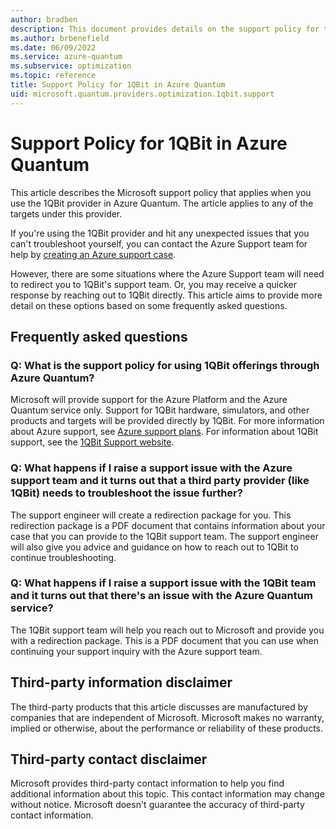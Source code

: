 ```yaml
---
author: bradben
description: This document provides details on the support policy for the 1QBit provider in Azure Quantum
ms.author: brbenefield
ms.date: 06/09/2022
ms.service: azure-quantum
ms.subservice: optimization
ms.topic: reference
title: Support Policy for 1QBit in Azure Quantum
uid: microsoft.quantum.providers.optimization.1qbit.support
---
```


# Support Policy for 1QBit in Azure Quantum

This article describes the Microsoft support policy that applies when you use the 1QBit provider in Azure Quantum. The article applies to any of the targets under this provider.

If you're using the 1QBit provider and hit any unexpected issues that you can't troubleshoot yourself, you can contact the Azure Support team for help by [creating an Azure support case](/azure/azure-portal/supportability/how-to-create-azure-support-request).

However, there are some situations where the Azure Support team will need to redirect you to 1QBit's support team. Or, you may receive a quicker response by reaching out to 1QBit directly. This article aims to provide more detail on these options based on some frequently asked questions.

## Frequently asked questions

### Q: What is the support policy for using 1QBit offerings through Azure Quantum?

Microsoft will provide support for the Azure Platform and the Azure Quantum service only. Support for 1QBit hardware, simulators, and other products and targets will be provided directly by 1QBit. For more information about Azure support, see [Azure support plans](https://azure.microsoft.com/support/plans/).
For information about 1QBit support, see the [1QBit Support website](https://1qbit.zendesk.com/).

### Q: What happens if I raise a support issue with the Azure support team and it turns out that a third party provider (like 1QBit) needs to troubleshoot the issue further?

The support engineer will create a redirection package for you. This redirection package is a PDF document that contains information about your case that you can provide to the 1QBit support team.
The support engineer will also give you advice and guidance on how to reach out to 1QBit to continue troubleshooting.

### Q: What happens if I raise a support issue with the 1QBit team and it turns out that there's an issue with the Azure Quantum service?

The 1QBit support team will help you reach out to Microsoft and provide you with a redirection package. This is a PDF document that you can use when continuing your support inquiry with the Azure support team.

## Third-party information disclaimer

The third-party products that this article discusses are manufactured by companies that are independent of Microsoft. Microsoft makes no warranty, implied or otherwise, about the performance or reliability of these products.

## Third-party contact disclaimer

Microsoft provides third-party contact information to help you find additional information about this topic. This contact information may change without notice. Microsoft doesn't guarantee the accuracy of third-party contact information.